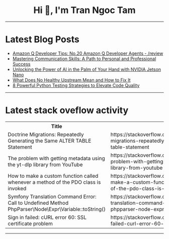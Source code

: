<h1 align="center">Hi 👋, I'm Tran Ngoc Tam</h1>

---

# Latest Blog Posts 
<!-- BLOG-POST-LIST:START -->
- [Amazon Q Developer Tips: No.20 Amazon Q Developer Agents - /review](https://dev.to/aws/amazon-q-developer-tips-no20-amazon-q-developer-agents-review-2b6l)
- [Mastering Communication Skills: A Path to Personal and Professional Success](https://dev.to/nozibul_islam_113b1d5334f/mastering-communication-skills-a-path-to-personal-and-professional-success-3995)
- [Unlocking the Power of AI in the Palm of Your Hand with NVIDIA Jetson Nano](https://dev.to/hrithikroshanm/unlocking-the-power-of-ai-in-the-palm-of-your-hand-with-nvidia-jetson-nano-17om)
- [What Does No Healthy Upstream Mean and How to Fix It](https://dev.to/uptrace/what-does-no-healthy-upstream-mean-and-how-to-fix-it-19m7)
- [8 Powerful Python Testing Strategies to Elevate Code Quality](https://dev.to/aaravjoshi/8-powerful-python-testing-strategies-to-elevate-code-quality-2e77)
<!-- BLOG-POST-LIST:END -->

---

# Latest stack oveflow activity
<table>
  <tr><th>Title</th><th>Link</th></tr>
  <!-- STACKOVERFLOW:START --><tr><td>Doctrine Migrations: Repeatedly Generating the Same ALTER TABLE Statement</td><td>https://stackoverflow.com/questions/79296648/doctrine-migrations-repeatedly-generating-the-same-alter-table-statement</td></tr><tr><td>The problem with getting metadata using the yt-dlp library from YouTube</td><td>https://stackoverflow.com/questions/79296487/the-problem-with-getting-metadata-using-the-yt-dlp-library-from-youtube</td></tr><tr><td>How to make a custom function called whenever a method of the PDO class is invoked</td><td>https://stackoverflow.com/questions/79296468/how-to-make-a-custom-function-called-whenever-a-method-of-the-pdo-class-is-invok</td></tr><tr><td>Symfony Translation Command Error: Call to Undefined Method PhpParser\Node\Expr\Variable::toString&lpar;&rpar;</td><td>https://stackoverflow.com/questions/79296464/symfony-translation-command-error-call-to-undefined-method-phpparser-node-expr</td></tr><tr><td>Sign in failed: cURL error 60: SSL certificate problem</td><td>https://stackoverflow.com/questions/79296387/sign-in-failed-curl-error-60-ssl-certificate-problem</td></tr><!-- STACKOVERFLOW:END -->
</table>

---


